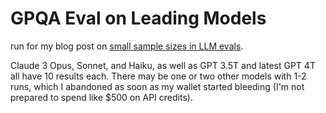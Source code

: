 # GPQA Eval on Leading Models
run for my blog post on [small sample sizes in LLM evals](kamilelukosiute.com). 

Claude 3 Opus, Sonnet, and Haiku, as well as GPT 3.5T and latest GPT 4T all have 10 results each. There may be one or two other models with 1-2 runs, which I abandoned as soon as my wallet started bleeding (I'm not prepared to spend like $500 on API credits). 
